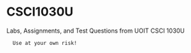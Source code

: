 # CSCI1030U
Labs, Assignments, and Test Questions from UOIT CSCI 1030U

```
  Use at your own risk!
```
